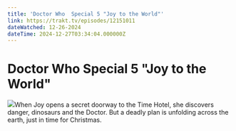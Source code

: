 ```yaml
---
title: 'Doctor Who  Special 5 "Joy to the World"' 
link: https://trakt.tv/episodes/12151011
dateWatched: 12-26-2024
dateTime: 2024-12-27T03:34:04.000000Z
---
```

# Doctor Who  Special 5 "Joy to the World"

![](https://walter-r2.trakt.tv/images/episodes/012/151/011/screenshots/thumb/07834f2e77.jpg)When Joy opens a secret doorway to the Time Hotel, she discovers danger, dinosaurs and the Doctor. But a deadly plan is unfolding across the earth, just in time for Christmas.